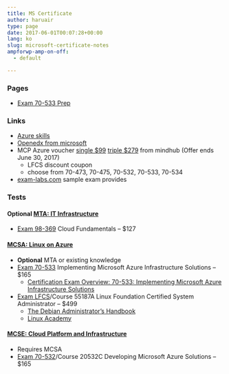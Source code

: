 ```yaml
---
title: MS Certificate
author: haruair
type: page
date: 2017-06-01T00:07:28+00:00
lang: ko
slug: microsoft-certificate-notes
ampforwp-amp-on-off:
  - default

---
```

### Pages

  * [Exam 70-533 Prep][1]

### Links

  * [Azure skills][2]
  * [Openedx from microsoft][3]
  * MCP Azure voucher [single $99][4] [triple $279][5] from mindhub (Offer ends June 30, 2017) 
      * LFCS discount coupon
      * choose from 70-473, 70-475, 70-532, 70-533, 70-534
  * [exam-labs.com][6] sample exam provides

### Tests

#### **Optional** [MTA: IT Infrastructure][7]

  * [Exam 98-369][8] Cloud Fundamentals &#8211; $127

#### [MCSA: Linux on Azure][9]

  * **Optional** MTA or existing knowledge
  * [Exam 70-533][10] Implementing Microsoft Azure Infrastructure Solutions &#8211; $165 
      * [Certification Exam Overview: 70-533: Implementing Microsoft Azure Infrastructure Solutions][11]
  * [Exam LFCS][12]/Course 55187A Linux Foundation Certified System Administrator &#8211; $499 
      * [The Debian Administrator&#8217;s Handbook][13]
      * [Linux Academy][14]

#### [MCSE: Cloud Platform and Infrastructure][15]

  * Requires MCSA
  * [Exam 70-532][16]/Course 20532C Developing Microsoft Azure Solutions &#8211; $165

 [1]: /notes/ms-certificate/exam-70-533-prep
 [2]: https://partner.microsoft.com/en-US/azureskills
 [3]: https://openedx.microsoft.com/
 [4]: http://www.mindhub.com/microsoft-cloud-exam-bundles-p/mcp-azure-skills-1_p.htm?1=1&CartID=0
 [5]: http://www.mindhub.com/microsoft-cloud-exam-bundles-p/mcp-azure-skills-3_p.htm?1=1&CartID=0
 [6]: https://www.exam-labs.com/
 [7]: https://www.microsoft.com/en-au/learning/mta-it-infrastructure-certification.aspx
 [8]: https://www.microsoft.com/en-au/learning/exam-98-369.aspx
 [9]: https://www.microsoft.com/en-au/learning/mcsa-linux-azure-certification.aspx
 [10]: https://www.microsoft.com/en-au/learning/exam-70-533.aspx
 [11]: https://mva.microsoft.com/en-US/training-courses/certification-exam-overview-70533-implementing-microsoft-azure-infrastructure-solutions-17405?l=9TjC0QmjD_2606218965
 [12]: https://training.linuxfoundation.org/certification/lfcs
 [13]: https://debian-handbook.info/browse/stable/
 [14]: https://linuxacademy.com/
 [15]: https://www.microsoft.com/en-au/learning/mcse-cloud-platform-infrastructure.aspx
 [16]: https://www.microsoft.com/en-au/learning/exam-70-532.aspx